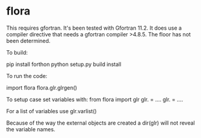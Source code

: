 # flora

This requires gfortran. It's been tested with Gfortran 11.2. It does use a compiler directive that needs a gfortran compiler >4.8.5. The floor has not been determined.

To build:

pip install forthon
python setup.py build install

To run the code:

import flora
flora.glr.glrgen()

To setup case set variables with:
from flora import glr
glr.<varname1> = ....
glr.<varname2> = ....

For a list of variables use 
glr.varlist()

Because of the way the external objects are created a dir(glr) will not reveal the variable names.
